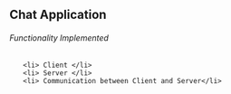 ## Chat Application

###### Functionality Implemented
<ol>

	<li> Client </li>
	<li> Server </li>
	<li> Communication between Client and Server</li>

</ol>
